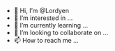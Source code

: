 - 👋 Hi, I’m @Lordyen
- 👀 I’m interested in ...
- 🌱 I’m currently learning ...
- 💞️ I’m looking to collaborate on ...
- 📫 How to reach me ...

<!---
Lordyen/Lordyen is a ✨ special ✨ repository because its `README.md` (this file) appears on your GitHub profile.
You can click the Preview link to take a look at your changes.
--->
